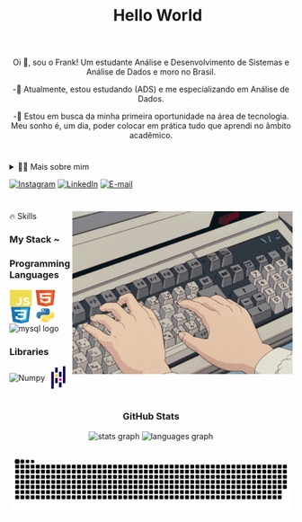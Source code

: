 <!--título-->
<div id="user-content-toc">
  <ul align="center">
    <summary><h1 style="display: inline-block">Hello World</h1></summary>
</div>

#

<!-- Presentation -->
<p align="center">
  Oi 👋, sou o Frank! Um estudante Análise e Desenvolvimento de Sistemas e Análise de Dados e moro no Brasil.

 <p align="center"> -🌱 Atualmente, estou estudando (ADS) e me especializando em Análise de Dados.

 <p align="center"> -🔭 Estou em busca da minha primeira oportunidade na área de tecnologia. Meu sonho é, um dia, poder colocar em prática tudo que aprendi no âmbito acadêmico.
</p>

#

<!-- Dropdown -->
<details>
  <summary>👨‍💻 Mais sobre mim </summary>

  Tenho 22 anos e atualmente moro no Brasil. Sou estudante de Análise e Desenvolvimento de Sistemas (ADS) e estou me especializando em Análise de Dados. Tenho experiência com a linguagem Python e estou em busca de desenvolver minhas habilidades e adquirir mais experiências práticas. Estou motivado a aprender, crescer na área de tecnologia e contribuir com soluções criativas para desafios do mercado , além de buscar aprender e seguir em frente. Gosto de games , sou apaixonado por musculação e esportes em geral , gosto de series e animes , não vivo sem música e amo viajar , conhecer novas culturas e pessoas .
</details>

<!-- Links -->
[![Instagram](https://img.shields.io/badge/Instagram-E4405F?style=for-the-badge&logo=instagram&logoColor=white)](https://www.instagram.com/franklintranquilim/profilecard/?igsh=MTNjNHJxMXR6bXhvYw==)
[![LinkedIn](https://img.shields.io/badge/LinkedIn-0077B5?style=for-the-badge&logo=linkedin&logoColor=white)](https://www.linkedin.com/in/frank-rijkaard-163b37254?utm_source=share&utm_campaign=share_via&utm_content=profile&utm_medium=ios_app)
[![E-mail](https://img.shields.io/badge/-Email-000?style=for-the-badge&logo=microsoft-outlook&logoColor=FF00F6&color:FFF)](Frank52.com@gmail.com)

#

<!-- GIF -->
<p align="left">
  <img align="right" alt="" height="290" src= https://github.com/Frank-fronMaromba/Frank-fronMaromba/blob/main/6vIk.gif?raw=true width="">
</p>

 🔥 Skills
<!-- Skills: Programming Languages -->
<h3 align="left">My Stack ~</h3>
  <div style="flex-basis: 48%;">
    <h3>Programming Languages</h3>
    <img align="center" alt="Js" height="30" width="40" src="https://raw.githubusercontent.com/devicons/devicon/master/icons/javascript/javascript-plain.svg">
    <img align="center" alt="HTML" height="30" width="40" src="https://raw.githubusercontent.com/devicons/devicon/master/icons/html5/html5-original.svg">
    <img align="center" alt="CSS" height="30" width="40" src="https://raw.githubusercontent.com/devicons/devicon/master/icons/css3/css3-original.svg">
    <img align="center" alt="Python" height="30" width="40" src="https://raw.githubusercontent.com/devicons/devicon/master/icons/python/python-original.svg">
    <img src="https://cdn.jsdelivr.net/gh/devicons/devicon/icons/mysql/mysql-original.svg" height="20" alt="mysql logo"  />

  <div style="flex-basis: 48%;">
    <h3>Libraries</h3>
    <img align="center" alt="Numpy" height="30" width="40" src="https://cdn.jsdelivr.net/gh/devicons/devicon/icons/numpy/numpy-original.svg"> <img align="center" alt="Pandas" src="https://raw.githubusercontent.com/devicons/devicon/2ae2a900d2f041da66e950e4d48052658d850630/icons/pandas/pandas-original.svg" alt="pandas" width="40" height="40"/>
  </div>


#
<div align="center">
  <h3> GitHub Stats </h3>
  <div align="center">
  <img src="https://github-readme-stats.vercel.app/api?username=Frank-fronMaromba&hide_title=false&hide_rank=true&show_icons=true&include_all_commits=true&count_private=true&disable_animations=false&theme=gruvbox_light&locale=en&hide_border=false&order=1" height="150" alt="stats graph"  />
  <img src="https://github-readme-stats.vercel.app/api/top-langs?username=Frank-fronMaromba&locale=en&hide_title=false&layout=compact&card_width=320&langs_count=5&theme=gruvbox_light&hide_border=true&order=2" height="150" alt="languages graph"  />
</div>

###

###





<!-- stats -->


  
<picture align="center">
  <source media="(prefers-color-scheme: dark)" srcset="https://raw.githubusercontent.com/mari4souza/mari4souza/output/github-contribution-grid-snake-dark.svg">
  <source media="(prefers-color-scheme: light)" srcset="https://raw.githubusercontent.com/mari4souza/mari4souza/output/github-contribution-grid-snake-dark.svg">
  <img align="center" alt="github contribution grid snake animation" src="https://raw.githubusercontent.com/mari4souza/mari4souza/output/github-contribution-grid-snake.svg">
</picture>
